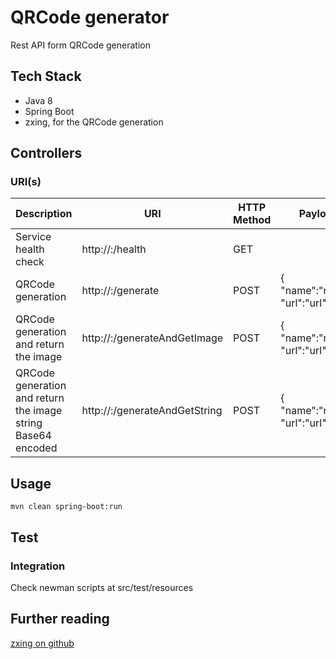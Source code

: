 # QRCode generator
Rest API form QRCode generation

## Tech Stack
* Java 8
* Spring Boot
* zxing, for the QRCode generation

## Controllers

### URI(s)
Description | URI | HTTP Method | Payload | Note(s)
----------- | --- | ----------- | ------- | -------
Service health check | http://<host>:<server port>/health | GET | |
QRCode generation | http://<host>:<server port>/generate | POST | { "name":"name", "url":"url" } |
QRCode generation and return the image | http://<host>:<server port>/generateAndGetImage | POST | { "name":"name", "url":"url" } |
QRCode generation and return the image string Base64 encoded | http://<host>:<server port>/generateAndGetString | POST | { "name":"name", "url":"url" } |

## Usage
```
mvn clean spring-boot:run
```

## Test

### Integration
Check newman scripts at src/test/resources

## Further reading
[zxing on github](https://github.com/zxing/zxing)